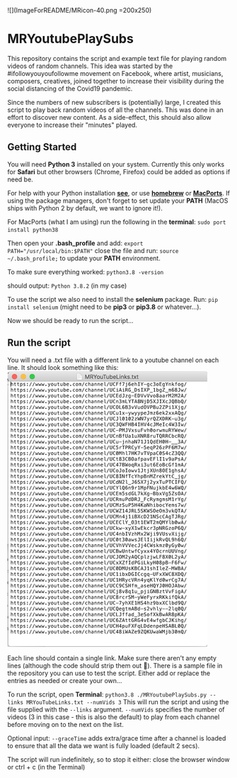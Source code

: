 ![](ImageForREADME/MRicon-40.png =200x250)

# MRYoutubePlaySubs
 
This repository contains the script and example text file for playing 
random videos of random channels. This idea was started by the \#ifollowyouyoufollowme 
movement on Facebook, where artist, musicians, composers, creatives, joined together
to increase their visibility during the social distancing of the Covid19 pandemic.

Since the numbers of new subscribers is (potentially) large, I created this script to
play back random videos of all the channels. This was done in an effort to discover new
content. As a side-effect, this should also allow everyone to increase their "minutes" played.

## Getting Started

You will need **Python 3** installed on your system. Currently this only works for **Safari** but other browsers (Chrome, Firefox) could be added as options if need be.

For help with your Python installation **[see](https://www.python.org)**, or use 
**[homebrew](https://brew.sh)** or **[MacPorts](https://www.macports.org)**. If using 
the package managers, don't forget to set update your **PATH** (MacOS ships with Python 2 by default, we want to ignore it!). 

For MacPorts (what I am using) run the following in the **terminal**: 
`sudo port install python38`

Then open your **.bash_profile** and add:
`export PATH="/usr/local/bin:$PATH"`
close the file and run:
`source ~/.bash_profile;`
to update your **PATH** environment.

To make sure everything worked:
`python3.8 -version`

should output:
`Python 3.8.2` (in my case)

To use the script we also need to install the **selenium** package. Run:
`pip install selenium`
(might need to be **pip3** or **pip3.8** or whatever...).

Now we should be ready to run the script...


## Run the script

You will need a .txt file with a different link to a youtube channel on each line.
It should look something like this:
![](ImageForREADME/LinkFileExample.png)

Each line should contain a single link. Make sure there aren't any empty lines (although the code should strip them out 🤞).
There is a sample file in the repository you can use to test the script. Either add or replace the entries as needed or create your own... 

To run the script, open **Terminal**:
`python3.8 ./MRYoutubePlaySubs.py --links MRYouTubeLinks.txt --numVids 3`
This will run the script and using the file supplied with the `--links` argument. `--numVids` specifies the number of videos (3 in this case - this is also the default) to play from each channel before moving on to the next on the list. 

Optional input: `--graceTime` adds extra/grace time after a channel is loaded to ensure that all the data we want is fully loaded (default 2 secs).

The script will run indefinitely, so to stop it either:
         close the browser window
         or ctrl + c (in the Terminal)


